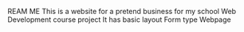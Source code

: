 REAM ME
This is a website for a pretend business for my school Web Development course project
It has basic layout
Form type Webpage